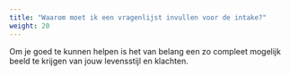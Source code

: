```yaml
---
title: "Waarom moet ik een vragenlijst invullen voor de intake?"
weight: 20
---
```

Om je goed te kunnen helpen is het van belang een zo compleet mogelijk beeld te krijgen van jouw levensstijl en klachten.